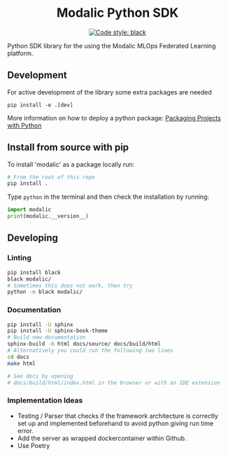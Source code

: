<h1 align="center">
  <b>Modalic Python SDK</b><br>
</h1>

<p align="center">
<a href="https://github.com/psf/black"><img alt="Code style: black" src="https://img.shields.io/badge/code%20style-black-000000.svg"></a>
</p>

Python SDK library for the using the Modalic MLOps Federated Learning platform.

## Development
For active development of the library some extra packages are needed
```shell
pip install -e .[dev]
```


More information on how to deploy a python package:
[Packaging Projects with Python](https://packaging.python.org/en/latest/tutorials/packaging-projects/#classifiers)

## Install from source with pip
To install 'modalic' as a package locally run:
```sh
# From the root of this repo
pip install .
```
Type `python` in the terminal and then check the installation by running:
```python
import modalic
print(modalic.__version__)
```

## Developing
### Linting
```sh
pip install black
black modalic/
# Sometimes this does not work, then try
python -m black modalic/
```
### Documentation
```sh
pip install -U sphinx
pip install -U sphinx-book-theme
# Build new documentation
sphinx-build -b html docs/source/ docs/build/html
# Alternatively you could run the following two lines
cd docs
make html

# See docs by opening
# docs/build/html/index.html in the browser or with an IDE extension
```


### Implementation Ideas
- Testing / Parser that checks if the framework architecture is correctly set up and implemented beforehand to avoid python giving run time error.
- Add the server as wrapped dockercontainer within Github.
- Use Poetry
